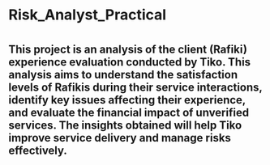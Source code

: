 # Risk_Analyst_Practical
# 
## This project is an analysis of the client (Rafiki) experience evaluation conducted by Tiko. This analysis aims to understand the satisfaction levels of Rafikis during their service interactions, identify key issues affecting their experience, and evaluate the financial impact of unverified services. The insights obtained will help Tiko improve service delivery and manage risks effectively.
